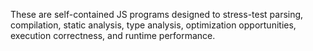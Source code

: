 These are self-contained JS programs designed to stress-test parsing, compilation, static analysis, type analysis, optimization opportunities, execution correctness, and runtime performance.
